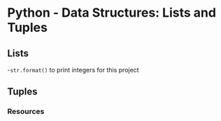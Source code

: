 # Python - Data Structures: Lists and Tuples

## Lists

-`str.format()` to print integers for this project

## Tuples

### Resources
